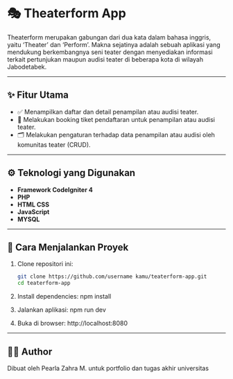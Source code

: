 # 🎭 Theaterform App

Theaterform merupakan gabungan dari dua kata dalam bahasa inggris, yaitu ‘Theater’ dan ‘Perform’. Makna sejatinya adalah sebuah aplikasi yang mendukung berkembangnya seni teater dengan menyediakan informasi terkait pertunjukan maupun audisi teater di beberapa kota di wilayah Jabodetabek.

---

## ✨ Fitur Utama

- ✅ Menampilkan daftar dan detail penampilan  atau audisi teater.
- 🔄 Melakukan booking tiket pendaftaran untuk penampilan atau audisi teater.
- 🗂️ Melakukan pengaturan terhadap data penampilan atau audisi oleh komunitas teater (CRUD).

---

## ⚙️ Teknologi yang Digunakan

- **Framework CodeIgniter 4**
- **PHP**
- **HTML CSS**
- **JavaScript**
- **MYSQL**

---

## 🚀 Cara Menjalankan Proyek

1. Clone repositori ini:

   ```bash
   git clone https://github.com/username kamu/teaterform-app.git
   cd teaterform-app
   
   ```

2. Install dependencies:
   npm install

3. Jalankan aplikasi:
   npm run dev

4. Buka di browser:
   http://localhost:8080

---

## 🧑‍💻 Author

Dibuat oleh Pearla Zahra M. untuk portfolio dan tugas akhir universitas
